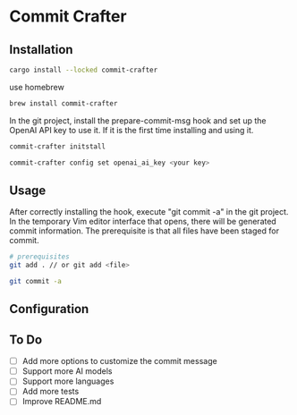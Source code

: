 # Commit Crafter

## Installation

```bash
cargo install --locked commit-crafter
```

use homebrew

```bash
brew install commit-crafter
```

In the git project, install the prepare-commit-msg hook and set up the OpenAI API key to use it. If it is the first time installing and using it.

```bash
commit-crafter initstall

commit-crafter config set openai_ai_key <your key>
```

## Usage

After correctly installing the hook, execute "git commit -a" in the git project. In the temporary Vim editor interface that opens, there will be generated commit information. The prerequisite is that all files have been staged for commit.

```bash
# prerequisites
git add . // or git add <file>

git commit -a
```

## Configuration

## To Do

- [ ] Add more options to customize the commit message
- [ ] Support more AI models
- [ ] Support more languages
- [ ] Add more tests
- [ ] Improve README.md
